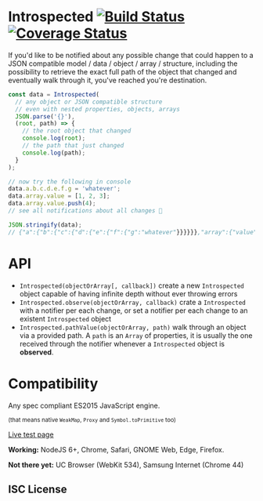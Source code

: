 # Introspected [![Build Status](https://travis-ci.org/WebReflection/Introspected.svg?branch=master)](https://travis-ci.org/WebReflection/Introspected) [![Coverage Status](https://coveralls.io/repos/github/WebReflection/Introspected/badge.svg?branch=master)](https://coveralls.io/github/WebReflection/Introspected?branch=master)

If you'd like to be notified about any possible change that could happen to a JSON compatible model / data / object / array / structure,
including the possibility to retrieve the exact full path of the object that changed and eventually walk through it,
you've reached you're destination.

```js
const data = Introspected(
  // any object or JSON compatible structure
  // even with nested properties, objects, arrays
  JSON.parse('{}'),
  (root, path) => {
    // the root object that changed
    console.log(root);
    // the path that just changed
    console.log(path);
  }
);

// now try the following in console
data.a.b.c.d.e.f.g = 'whatever';
data.array.value = [1, 2, 3];
data.array.value.push(4);
// see all notifications about all changes 🎉

JSON.stringify(data);
// {"a":{"b":{"c":{"d":{"e":{"f":{"g":"whatever"}}}}}},"array":{"value":[1,2,3,4]}}
```


# API

  * `Introspected(objectOrArray[, callback])` create a new `Introspected` object capable of having infinite depth without ever throwing errors
  * `Introspected.observe(objectOrArray, callback)` crate a `Introspected` with a notifier per each change, or set a notifier per each change to an existent `Introspected` object
  * `Introspected.pathValue(objectOrArray, path)` walk through an object via a provided path. A `path` is an `Array` of properties, it is usually the one received through the notifier whenever a `Introspected` object is **observed**.


# Compatibility

Any spec compliant ES2015 JavaScript engine.

<sup>(that means native `WeakMap`, `Proxy` and `Symbol.toPrimitive` too)</sup>

[Live test page](https://webreflection.github.io/Introspected/)

**Working:** NodeJS 6+, Chrome, Safari, GNOME Web, Edge, Firefox.

**Not there yet:** UC Browser (WebKit 534), Samsung Internet (Chrome 44)


## ISC License

